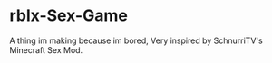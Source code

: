 # rblx-Sex-Game
A thing im making because im bored, Very inspired by SchnurriTV's Minecraft Sex Mod.
